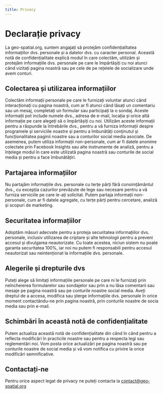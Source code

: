 ```yaml
---
title: Privacy
---
```

# Declarație privacy

La geo-spatial.org, suntem angajați să protejăm confidențialitatea informațiilor dvs. personale și a datelor dvs. cu caracter personal. Această notă de confidențialitate explică modul în care colectăm, utilizăm și protejăm informațiile dvs. personale pe care le împărtășiți cu noi atunci când vizitați pagina noastră sau pe cele de pe rețelele de socializare unde avem conturi.

## Colectarea și utilizarea informațiilor

Colectăm informații personale pe care le furnizați voluntar atunci când interacționați cu pagina noastră, cum ar fi atunci când lăsați un comentariu sau un mesaj, completați un formular sau participați la o sondaj. Aceste informații pot include numele dvs., adresa de e-mail, locația și orice altă informație pe care alegeți să o împărtășiți cu noi. Utilizăm aceste informații pentru a răspunde la întrebările dvs., pentru a vă furniza informații despre programele și serviciile noastre și pentru a îmbunătăți conținutul și funcționalitatea paginii noastre sau a conturilor social media asociate. De asemenea, putem utiliza informații non-personale, cum ar fi datele anonime colectate prin Facebook Insights sau alte instrumente de analiză, pentru a înțelege modul în care este utilizată pagina noastră sau conturile de social media și pentru a face îmbunătățiri.

## Partajarea informațiilor

Nu partajăm informațiile dvs. personale cu terțe părți fără consimțământul dvs., cu excepția cazurilor prevăzute de lege sau necesare pentru a vă furniza serviciile pe care le-ați solicitat. Putem partaja informații non-personale, cum ar fi datele agregate, cu terțe părți pentru cercetare, analiză și scopuri de marketing.

## Securitatea informațiilor

Adoptăm măsuri adecvate pentru a proteja securitatea informațiilor dvs. personale, inclusiv utilizarea de criptare și alte tehnologii pentru a preveni accesul și divulgarea neautorizate. Cu toate acestea, niciun sistem nu poate garanta securitatea 100%, iar noi nu putem fi responsabili pentru accesul neautorizat sau neintenționat la informațiile dvs. personale.

## Alegerile și drepturile dvs

Puteți alege să limitați informațiile personale pe care ni le furnizați prin neîncheierea formularelor sau sondajelor sau prin a nu lăsa comentarii sau mesaje pe pagina noastră sau pe conturile noastre social media. Aveți dreptul de a accesa, modifica sau șterge informațiile dvs. personale în orice moment contactându-ne prin pagina noastră, prin conturile noastre de socia media sau prin e-mail.

## Schimbări în această notă de confidențialitate

Putem actualiza această notă de confidențialitate din când în când pentru a reflecta modificări în practicile noastre sau pentru a respecta legi sau reglementări noi. Vom posta orice actualizări pe pagina noastră sau pe conturile noastre de social media și vă vom notifica cu privire la orice modificări semnificative.

## Contactați-ne

Pentru orice aspect legat de privacy ne puteți contacta la [contact@geo-spatial.org](mailto:geo-spatial.org)

